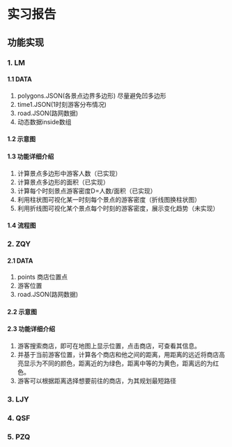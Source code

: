 # 实习报告
## 功能实现
### 1. LM
#### 1.1 DATA
1. polygons.JSON(各景点边界多边形) 尽量避免凹多边形
2. time1.JSON(1时刻游客分布情况)
3. road.JSON(路网数据)
4. 动态数据inside数组

#### 1.2 示意图

#### 1.3 功能详细介绍
1. 计算景点多边形中游客人数（已实现）
2. 计算景点多边形的面积（已实现）
3. 计算每个时刻景点游客密度D=人数/面积（已实现）
4. 利用柱状图可视化某一时刻每个景点的游客密度（折线图换柱状图）
5. 利用折线图可视化某个景点每个时刻的游客密度，展示变化趋势（未实现）
#### 1.4 流程图

### 2. ZQY
#### 2.1 DATA
1. points 商店位置点 
2. 游客位置
3. road.JSON(路网数据)
#### 2.2 示意图

#### 2.3 功能详细介绍
1. 游客搜索商店，即可在地图上显示位置，点击商店，可查看其信息。
2. 并基于当前游客位置，计算各个商店和他之间的距离，用距离的远近将商店高亮显示为不同的颜色，距离近的为绿色，距离中等的为黄色，距离远的为红色。
3. 游客可以根据距离选择想要前往的商店，为其规划最短路径

### 3. LJY
### 4. QSF
### 5. PZQ